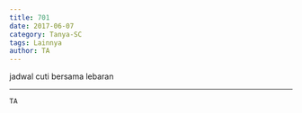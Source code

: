 ```yaml
---
title: 701
date: 2017-06-07
category: Tanya-SC
tags: Lainnya
author: TA
---
```


jadwal cuti bersama lebaran

---



`TA`
